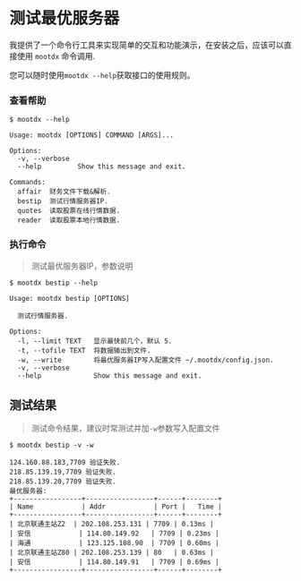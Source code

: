 
# 测试最优服务器

我提供了一个命令行工具来实现简单的交互和功能演示，在安装之后，应该可以直接使用 `mootdx` 命令调用.

您可以随时使用`mootdx --help`获取接口的使用规则。


### 查看帮助

```shell
$ mootdx --help

Usage: mootdx [OPTIONS] COMMAND [ARGS]...

Options:
  -v, --verbose
  --help         Show this message and exit.

Commands:
  affair  财务文件下载&解析.
  bestip  测试行情服务器IP.
  quotes  读取股票在线行情数据.
  reader  读取股票本地行情数据.

```

### 执行命令

> 测试最优服务器IP，参数说明

```shell
$ mootdx bestip --help

Usage: mootdx bestip [OPTIONS]

  测试行情服务器.

Options:
  -l, --limit TEXT   显示最快前几个，默认 5.
  -t, --tofile TEXT  将数据输出到文件.
  -w, --write        将最优服务器IP写入配置文件 ~/.mootdx/config.json.
  -v, --verbose
  --help             Show this message and exit.

```

## 测试结果

> 测试命令结果，建议时常测试并加`-w`参数写入配置文件

```shell
$ mootdx bestip -v -w

124.160.88.183,7709 验证失败.
218.85.139.19,7709 验证失败.
218.85.139.20,7709 验证失败.
最优服务器:
+-----------------+-----------------+------+--------+
| Name            | Addr            | Port |   Time |
+-----------------+-----------------+------+--------+
| 北京联通主站Z2  | 202.108.253.131 | 7709 | 0.13ms |
| 安信            | 114.80.149.92   | 7709 | 0.23ms |
| 海通            | 123.125.108.90  | 7709 | 0.60ms |
| 北京联通主站Z80 | 202.108.253.139 | 80   | 0.63ms |
| 安信            | 114.80.149.91   | 7709 | 0.69ms |
+-----------------+-----------------+------+--------+

```

